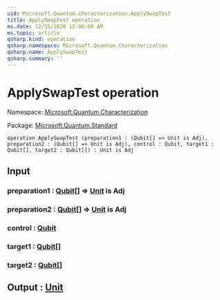 ```yaml
---
uid: Microsoft.Quantum.Characterization.ApplySwapTest
title: ApplySwapTest operation
ms.date: 12/15/2020 12:00:00 AM
ms.topic: article
qsharp.kind: operation
qsharp.namespace: Microsoft.Quantum.Characterization
qsharp.name: ApplySwapTest
qsharp.summary: ''
---
```


# ApplySwapTest operation

Namespace: [Microsoft.Quantum.Characterization](xref:Microsoft.Quantum.Characterization)

Package: [Microsoft.Quantum.Standard](https://nuget.org/packages/Microsoft.Quantum.Standard)




```qsharp
operation ApplySwapTest (preparation1 : (Qubit[] => Unit is Adj), preparation2 : (Qubit[] => Unit is Adj), control : Qubit, target1 : Qubit[], target2 : Qubit[]) : Unit is Adj
```


## Input

### preparation1 : [Qubit](xref:microsoft.quantum.lang-ref.qubit)[] => [Unit](xref:microsoft.quantum.lang-ref.unit)  is Adj




### preparation2 : [Qubit](xref:microsoft.quantum.lang-ref.qubit)[] => [Unit](xref:microsoft.quantum.lang-ref.unit)  is Adj




### control : [Qubit](xref:microsoft.quantum.lang-ref.qubit)




### target1 : [Qubit](xref:microsoft.quantum.lang-ref.qubit)[]




### target2 : [Qubit](xref:microsoft.quantum.lang-ref.qubit)[]





## Output : [Unit](xref:microsoft.quantum.lang-ref.unit)

